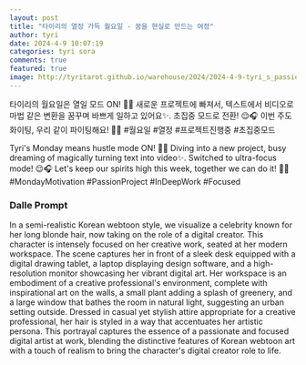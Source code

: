 ```yaml
---
layout: post
title: "타이리의 열정 가득 월요일 - 꿈을 현실로 만드는 여정"
author: tyri
date: 2024-4-9 10:07:19
categories: tyri sora
comments: true
featured: true
image: http://tyritarot.github.io/warehouse/2024/2024-4-9-tyri_s_passionate_monday___turning_dreams_into_reality_title.jpeg
---
```


타이리의 월요일은 열일 모드 ON! 🚀💼 새로운 프로젝트에 빠져서, 텍스트에서 비디오로 마법 같은 변환을 꿈꾸며 바쁘게 일하고 있어요✨. 초집중 모드로 전환! 😌🎧 이번 주도 화이팅, 우리 같이 파이팅해요! 💪🌟 #월요일 #열정 #프로젝트진행중 #초집중모드

Tyri's Monday means hustle mode ON! 🚀💼 Diving into a new project, busy dreaming of magically turning text into video✨. Switched to ultra-focus mode! 😌🎧 Let's keep our spirits high this week, together we can do it! 💪🌟 #MondayMotivation #PassionProject #InDeepWork #Focused

### Dalle Prompt

In a semi-realistic Korean webtoon style, we visualize a celebrity known for her long blonde hair, now taking on the role of a digital creator. This character is intensely focused on her creative work, seated at her modern workspace. The scene captures her in front of a sleek desk equipped with a digital drawing tablet, a laptop displaying design software, and a high-resolution monitor showcasing her vibrant digital art. Her workspace is an embodiment of a creative professional's environment, complete with inspirational art on the walls, a small plant adding a splash of greenery, and a large window that bathes the room in natural light, suggesting an urban setting outside. Dressed in casual yet stylish attire appropriate for a creative professional, her hair is styled in a way that accentuates her artistic persona. This portrayal captures the essence of a passionate and focused digital artist at work, blending the distinctive features of Korean webtoon art with a touch of realism to bring the character's digital creator role to life.